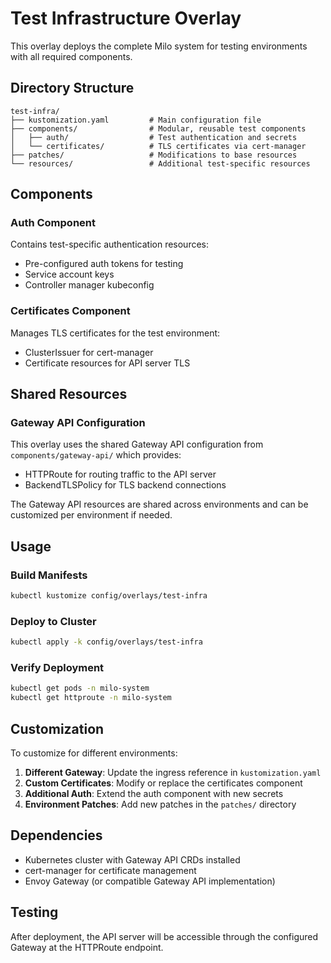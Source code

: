 # Test Infrastructure Overlay

This overlay deploys the complete Milo system for testing environments with all required components.

## Directory Structure

```
test-infra/
├── kustomization.yaml         # Main configuration file
├── components/                # Modular, reusable test components
│   ├── auth/                  # Test authentication and secrets
│   └── certificates/          # TLS certificates via cert-manager
├── patches/                   # Modifications to base resources
└── resources/                 # Additional test-specific resources
```

## Components

### Auth Component
Contains test-specific authentication resources:
- Pre-configured auth tokens for testing
- Service account keys
- Controller manager kubeconfig

### Certificates Component
Manages TLS certificates for the test environment:
- ClusterIssuer for cert-manager
- Certificate resources for API server TLS

## Shared Resources

### Gateway API Configuration
This overlay uses the shared Gateway API configuration from `components/gateway-api/` which provides:
- HTTPRoute for routing traffic to the API server
- BackendTLSPolicy for TLS backend connections

The Gateway API resources are shared across environments and can be customized per environment if needed.

## Usage

### Build Manifests
```bash
kubectl kustomize config/overlays/test-infra
```

### Deploy to Cluster
```bash
kubectl apply -k config/overlays/test-infra
```

### Verify Deployment
```bash
kubectl get pods -n milo-system
kubectl get httproute -n milo-system
```

## Customization

To customize for different environments:

1. **Different Gateway**: Update the ingress reference in `kustomization.yaml`
2. **Custom Certificates**: Modify or replace the certificates component
3. **Additional Auth**: Extend the auth component with new secrets
4. **Environment Patches**: Add new patches in the `patches/` directory

## Dependencies

- Kubernetes cluster with Gateway API CRDs installed
- cert-manager for certificate management
- Envoy Gateway (or compatible Gateway API implementation)

## Testing

After deployment, the API server will be accessible through the configured
Gateway at the HTTPRoute endpoint.
